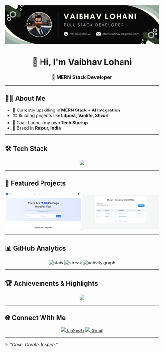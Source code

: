 <!-- Banner -->
<p align="center">
  <img src="images/banner.png" alt="Vaibhav Lohani Banner" />
</p>

<h1 align="center">👋 Hi, I'm Vaibhav Lohani</h1>
<h3 align="center">🚀 MERN Stack Developer</h3>

---

## 🧑‍💻 About Me  
- 🌱 Currently upskilling in **MERN Stack + AI Integration**  
- 🏗️ Building projects like **Litpost, Vanlife, Shourl**  
- 🎯 Goal: Launch my own **Tech Startup**  
- 📍 Based in **Raipur, India**  

---

## 🛠️ Tech Stack  
<p align="center">
  <img src="https://skillicons.dev/icons?i=html,css,js,react,nodejs,express,mongodb,tailwind,git,github,vscode" />
</p>

---

## 🚀 Featured Projects  

<p align="center">
  <a href="https://github.com/lohanivaibhav4/">
    <img src="images/superio.png" width="250px" alt="Superio" />
  </a>
  <a href="https://github.com/lohanivaibhav4/Shourl">
    <img src="images/shourl.png" width="250px" alt="Shourl" />
  </a>
</p>

---

## 📊 GitHub Analytics  

<p align="center">
  <img src="https://github-readme-stats.vercel.app/api?username=lohanivaibhav4&show_icons=true&theme=radical" alt="stats" />
  <img src="https://github-readme-streak-stats.herokuapp.com/?user=lohanivaibhav4&theme=radical" alt="streak" />
  <img src="https://github-readme-activity-graph.vercel.app/graph?username=lohanivaibhav4&theme=redical" alt="activity graph"/>
</p>

---

## 🏆 Achievements & Highlights  

<p align="center">
  <img src="https://github-profile-trophy.vercel.app/?username=lohanivaibhav4&theme=radical&margin-w=15&margin-h=15" />
</p>

---

## 🌐 Connect With Me  

<p align="center">
  <a href="https://linkedin.com/in/lohanivaibhav4">
    <img src="https://img.shields.io/badge/-Vaibhav%20Lohani-blue?style=flat&logo=Linkedin&logoColor=white" />
  LinkedIn</a>
  <a href="mailto:lohanivaibhav4@gmail.com">
    <img src="https://img.shields.io/badge/-Email%20Me-c14438?style=flat&logo=Gmail&logoColor=white" />
  Gmail</a>
</p>

---

✨ *“Code. Create. Inspire.”*  
